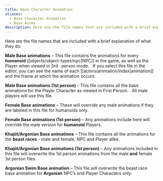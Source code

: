 ```yaml
---
title: Base Character Animation
aliases:
  - Base Character Animation
  - Base Anims
description: Here are the file names that are included with a brief explanation of what they do
---
```

Here are the file names that are included with a brief explanation of what they do:

**Male Base animations** – This file contains the animations for every **humanoid** [[objects/object-types/npc|NPC]] in the game, as well as the Player when viewed in 3rd &nbsp; person mode. &nbsp; If you select this file in the editor, you can see the name of each [[actors/animation/index|animation]] and the frame at which the animation occurs.

**Male Base animations (1st person)** – This file contains all the base animations for the Player Character as viewed in First Person. &nbsp; All male players will use this file.

**Female Base animations** – These will override any male animations if they are labeled in this file for humanoids only.

**Female Base animations (1st person)** – Any animations include here will override the male version for **humanoid** Players.

**Khajiit/Argonian Base animations** – This file contains all the animations for the **beast races** - male and female, NPC and Player alike.

**Khajiit/Argonian Base animations (1st person)** – Any animations included in this file will overwrite the 1st person animations from the male **and** female 1st person files.

**Argonian Swim Base animation** – This file will overwrite the beast race base animation for **Argonian** NPC’s and Player Characters only.
